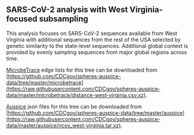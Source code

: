 ## SARS-CoV-2 analysis with West Virginia-focused subsampling
This analysis focuses on SARS-CoV-2 sequences available from West Virginia with additional sequences from the rest of the USA selected by genetic similarity to the state-level sequences. Additional global context is provided by evenly sampling sequences from major global regions across time.

[MicrobeTrace](https://microbetrace.cdc.gov/MicrobeTrace/) edge lists for this tree can be downloaded from [https://github.com/CDCgov/spheres-auspice-data/tree/master/microbetrace](https://raw.githubusercontent.com/CDCgov/spheres-auspice-data/master/microbetrace/distance-west-virginia.csv.xz).

[Auspice](https://auspice.us/) json files for this tree can be downloaded from [https://github.com/CDCgov/spheres-auspice-data/tree/master/auspice](https://raw.githubusercontent.com/CDCgov/spheres-auspice-data/master/auspice/ncov_west-virginia.tar.xz).

